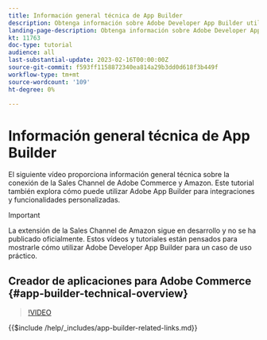 ```yaml
---
title: Información general técnica de App Builder
description: Obtenga información sobre Adobe Developer App Builder utilizado en Adobe Commerce con información general técnica
landing-page-description: Obtenga información sobre Adobe Developer App Builder utilizado en Adobe Commerce con información general técnica
kt: 11763
doc-type: tutorial
audience: all
last-substantial-update: 2023-02-16T00:00:00Z
source-git-commit: f593ff1158872340ea814a29b3dd0d618f3b449f
workflow-type: tm+mt
source-wordcount: '109'
ht-degree: 0%

---
```



# Información general técnica de App Builder

El siguiente vídeo proporciona información general técnica sobre la conexión de la Sales Channel de Adobe Commerce y Amazon. Este tutorial también explora cómo puede utilizar Adobe App Builder para integraciones y funcionalidades personalizadas.

>[!IMPORTANT]
>
>La extensión de la Sales Channel de Amazon sigue en desarrollo y no se ha publicado oficialmente.  Estos vídeos y tutoriales están pensados para mostrarle cómo utilizar Adobe Developer App Builder para un caso de uso práctico.


## Creador de aplicaciones para Adobe Commerce {#app-builder-technical-overview}

>[!VIDEO](https://video.tv.adobe.com/v/3413512)

{{$include /help/_includes/app-builder-related-links.md}}
